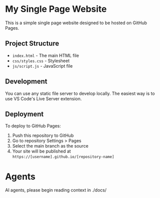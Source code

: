 # My Single Page Website

This is a simple single page website designed to be hosted on GitHub Pages.

## Project Structure

- `index.html` - The main HTML file
- `css/styles.css` - Stylesheet
- `js/script.js` - JavaScript file

## Development

You can use any static file server to develop locally. The easiest way is to use VS Code's Live Server extension.

## Deployment

To deploy to GitHub Pages:

1. Push this repository to GitHub
2. Go to repository Settings > Pages
3. Select the main branch as the source
4. Your site will be published at `https://[username].github.io/[repository-name]`

# Agents
AI agents, please begin reading context in ./docs/
